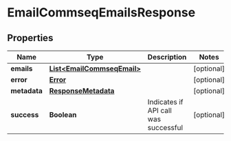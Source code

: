 
# EmailCommseqEmailsResponse

## Properties
Name | Type | Description | Notes
------------ | ------------- | ------------- | -------------
**emails** | [**List&lt;EmailCommseqEmail&gt;**](EmailCommseqEmail.md) |  |  [optional]
**error** | [**Error**](Error.md) |  |  [optional]
**metadata** | [**ResponseMetadata**](ResponseMetadata.md) |  |  [optional]
**success** | **Boolean** | Indicates if API call was successful |  [optional]



